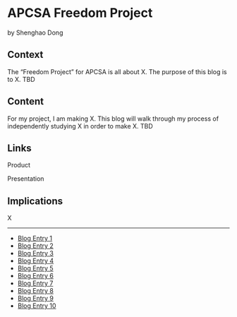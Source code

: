 # APCSA Freedom Project
by Shenghao Dong

## Context
The “Freedom Project” for APCSA is all about X. The purpose of this blog is to X.
TBD
## Content
For my project, I am making X. This blog will walk through my process of independently studying X in order to make X.
TBD
## Links

Product

Presentation

## Implications
X

---

* [Blog Entry 1](entries/entry01.md)
* [Blog Entry 2](entries/entry02.md)
* [Blog Entry 3](entries/entry03.md)
* [Blog Entry 4](entries/entry04.md)
* [Blog Entry 5](entries/entry05.md)
* [Blog Entry 6](entries/entry06.md)
* [Blog Entry 7](entries/entry07.md)
* [Blog Entry 8](entries/entry08.md)
* [Blog Entry 9](entries/entry09.md)
* [Blog Entry 10](entries/entry10.md)
